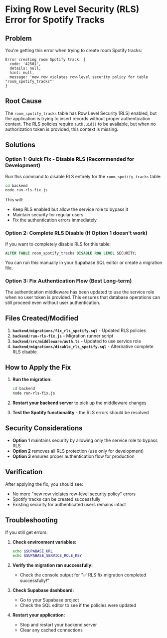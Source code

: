 # Fixing Row Level Security (RLS) Error for Spotify Tracks

## Problem

You're getting this error when trying to create room Spotify tracks:

```
Error creating room Spotify track: {
  code: '42501',
  details: null,
  hint: null,
  message: 'new row violates row-level security policy for table "room_spotify_tracks"'
}
```

## Root Cause

The `room_spotify_tracks` table has Row Level Security (RLS) enabled, but the application is trying to insert records without proper authentication context. The RLS policies require `auth.uid()` to be available, but when no authorization token is provided, this context is missing.

## Solutions

### Option 1: Quick Fix - Disable RLS (Recommended for Development)

Run this command to disable RLS entirely for the `room_spotify_tracks` table:

```bash
cd backend
node run-rls-fix.js
```

This will:

- Keep RLS enabled but allow the service role to bypass it
- Maintain security for regular users
- Fix the authentication errors immediately

### Option 2: Complete RLS Disable (If Option 1 doesn't work)

If you want to completely disable RLS for this table:

```sql
ALTER TABLE room_spotify_tracks DISABLE ROW LEVEL SECURITY;
```

You can run this manually in your Supabase SQL editor or create a migration file.

### Option 3: Fix Authentication Flow (Best Long-term)

The authentication middleware has been updated to use the service role when no user token is provided. This ensures that database operations can still proceed even without user authentication.

## Files Created/Modified

1. **`backend/migrations/fix_rls_spotify.sql`** - Updated RLS policies
2. **`backend/run-rls-fix.js`** - Migration runner script
3. **`backend/src/middleware/auth.ts`** - Updated to use service role
4. **`backend/migrations/disable_rls_spotify.sql`** - Alternative complete RLS disable

## How to Apply the Fix

1. **Run the migration:**

   ```bash
   cd backend
   node run-rls-fix.js
   ```

2. **Restart your backend server** to pick up the middleware changes

3. **Test the Spotify functionality** - the RLS errors should be resolved

## Security Considerations

- **Option 1** maintains security by allowing only the service role to bypass RLS
- **Option 2** removes all RLS protection (use only for development)
- **Option 3** ensures proper authentication flow for production

## Verification

After applying the fix, you should see:

- No more "new row violates row-level security policy" errors
- Spotify tracks can be created successfully
- Existing security for authenticated users remains intact

## Troubleshooting

If you still get errors:

1. **Check environment variables:**

   ```bash
   echo $SUPABASE_URL
   echo $SUPABASE_SERVICE_ROLE_KEY
   ```

2. **Verify the migration ran successfully:**

   - Check the console output for "✅ RLS fix migration completed successfully!"

3. **Check Supabase dashboard:**

   - Go to your Supabase project
   - Check the SQL editor to see if the policies were updated

4. **Restart your application:**
   - Stop and restart your backend server
   - Clear any cached connections
